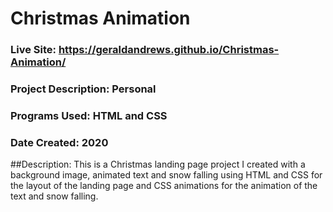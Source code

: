 # Christmas Animation
###  Live Site: https://geraldandrews.github.io/Christmas-Animation/

### Project Description: Personal
### Programs Used: HTML and CSS
### Date Created: 2020

##Description:
This is a Christmas landing page project I created with a background image, animated text and snow falling using HTML and CSS for the layout of the landing page and CSS animations for the animation of the text and snow falling.
